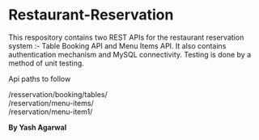 # Restaurant-Reservation

This respository contains two REST APIs for the restaurant reservation system :- Table Booking API and Menu Items API.
It also contains authentication mechanism and MySQL connectivity.
Testing is done by a method of unit testing.

Api paths to follow

/resservation/booking/tables/ <br>
/reservation/menu-items/  <br>
/reservation/menu-item1/  <br>



<b>By Yash Agarwal</b>
